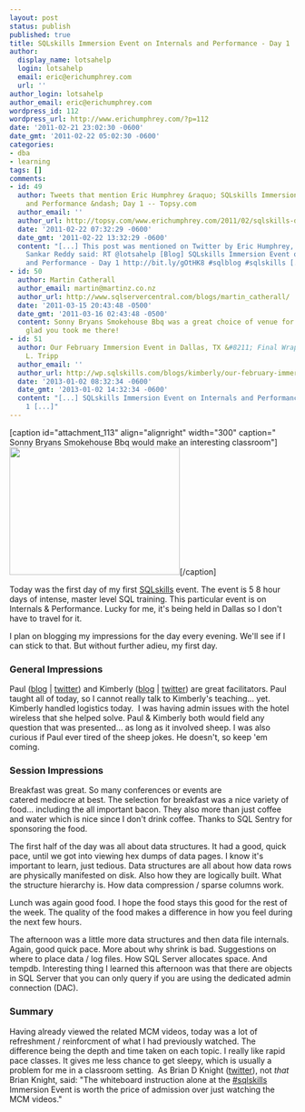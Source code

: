 ```yaml
---
layout: post
status: publish
published: true
title: SQLskills Immersion Event on Internals and Performance - Day 1
author:
  display_name: lotsahelp
  login: lotsahelp
  email: eric@erichumphrey.com
  url: ''
author_login: lotsahelp
author_email: eric@erichumphrey.com
wordpress_id: 112
wordpress_url: http://www.erichumphrey.com/?p=112
date: '2011-02-21 23:02:30 -0600'
date_gmt: '2011-02-22 05:02:30 -0600'
categories:
- dba
- learning
tags: []
comments:
- id: 49
  author: Tweets that mention Eric Humphrey &raquo; SQLskills Immersion Event on Internals
    and Performance &ndash; Day 1 -- Topsy.com
  author_email: ''
  author_url: http://topsy.com/www.erichumphrey.com/2011/02/sqlskills-dallas-feb2011-day1/?utm_source=pingback&amp;utm_campaign=L2
  date: '2011-02-22 07:32:29 -0600'
  date_gmt: '2011-02-22 13:32:29 -0600'
  content: "[...] This post was mentioned on Twitter by Eric Humphrey, Sankar Reddy.
    Sankar Reddy said: RT @lotsahelp [Blog] SQLskills Immersion Event on Internals
    and Performance - Day 1 http://bit.ly/gOtHK8 #sqlblog #sqlskills [...]"
- id: 50
  author: Martin Catherall
  author_email: martin@martinz.co.nz
  author_url: http://www.sqlservercentral.com/blogs/martin_catherall/
  date: '2011-03-15 20:43:48 -0500'
  date_gmt: '2011-03-16 02:43:48 -0500'
  content: Sonny Bryans Smokehouse Bbq was a great choice of venue for food Eric :)
    glad you took me there!
- id: 51
  author: Our February Immersion Event in Dallas, TX &#8211; Final Wrap-up | Kimberly
    L. Tripp
  author_email: ''
  author_url: http://wp.sqlskills.com/blogs/kimberly/our-february-immersion-event-in-dallas-tx-final-wrap-up/
  date: '2013-01-02 08:32:34 -0600'
  date_gmt: '2013-01-02 14:32:34 -0600'
  content: "[...] SQLskills Immersion Event on Internals and Performance &ndash; Day
    1 [...]"
---
```

<p>[caption id="attachment_113" align="alignright" width="300" caption=" Sonny Bryans Smokehouse Bbq would make an interesting classroom"]<a href="/wp-content/uploads/2011/02/photo.jpg"><img class="size-medium wp-image-113" title=" Sonny Bryans Smokehouse Bbq" src="/wp-content/uploads/2011/02/photo-300x225.jpg" alt="" width="300" height="225" /></a>[/caption]</p>
<p>Today was the first day of my first <a href="http://www.sqlskills.com">SQLskills</a> event. The event is 5 8 hour days of intense, master level SQL training. This particular event is on Internals &amp; Performance. Lucky for me, it's being held in Dallas so I don't have to travel for it.</p>
<p>I plan on blogging my impressions for the day every evening. We'll see if I can stick to that. But without further&nbsp;adieu, my first day.</p>
<h3>General Impressions</h3>
<p>Paul (<a href="http://sqlskills.com/blogs/paul/">blog</a> |&nbsp;<a href="http://twitter.com/PaulRandal">twitter</a>)&nbsp;and Kimberly (<a href="http://www.sqlskills.com/blogs/Kimberly/">blog</a> | <a href="http://twitter.com/#!/KimberlyLTripp">twitter</a>) are great facilitators. Paul taught all of today, so I cannot really talk to Kimberly's teaching... yet. Kimberly handled logistics today. &nbsp;I was having admin issues with the hotel wireless that she helped solve. Paul &amp; Kimberly both would field any question that was presented... as long as it involved sheep. I was also curious if Paul ever tired of the sheep jokes. He doesn't, so keep 'em coming.</p>
<h3>Session Impressions</h3>
<p>Breakfast was great. So many conferences or events are catered&nbsp;mediocre&nbsp;at best. The selection for breakfast was a nice variety of food... including the all important bacon. They also more than just coffee and water which is nice since I don't drink coffee. Thanks to SQL Sentry for sponsoring the food.</p>
<p>The first half of the day was all about data structures. It&nbsp;had a good, quick pace, until we got into viewing hex dumps of data pages. I know it's important to learn, just tedious. Data structures are all about how data rows are physically manifested on disk. Also how they are logically built. What the&nbsp;structure&nbsp;hierarchy&nbsp;is. How data compression / sparse columns work.</p>
<p>Lunch was again good food. I hope the food stays this good for the rest of the week. The quality of the food&nbsp;makes a difference in how you feel during the next few hours.</p>
<p>The afternoon was a little more data structures and then data file internals. Again, good quick pace. More about why shrink is bad. Suggestions on where to place data / log files. How SQL Server allocates space. And tempdb.&nbsp;Interesting thing I learned this afternoon was that there are objects in SQL Server that you can only query if you are using the dedicated admin connection (DAC).</p>
<h3>Summary</h3>
<p>Having already viewed the related MCM videos, today was a lot of refreshment / reinforcment of what I had previously watched. The difference being the depth and time taken on each topic.&nbsp;I really like rapid pace classes. It gives me less chance to get sleepy, which is usually a problem for me in a classroom setting.&nbsp;&nbsp;As Brian D Knight (<a href="http://twitter.com/#!/BrianDKnight">twitter</a>), not <em>that </em>Brian Knight, said: "The whiteboard instruction alone at the&nbsp;<a title="#sqlskills" rel="nofollow" href="http://twitter.com/#!/search?q=%23sqlskills">#sqlskills</a> Immersion Event is worth the price of admission over just watching the MCM videos."</p>
